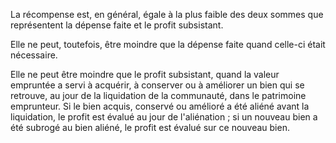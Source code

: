 La récompense est, en général, égale à la plus faible des deux sommes que représentent la dépense faite et le profit subsistant.

Elle ne peut, toutefois, être moindre que la dépense faite quand celle-ci était nécessaire.

Elle ne peut être moindre que le profit subsistant, quand la valeur empruntée a servi à acquérir, à conserver ou à améliorer un bien qui se retrouve, au jour de la liquidation de la communauté, dans le patrimoine emprunteur. Si le bien acquis, conservé ou amélioré a été aliéné avant la liquidation, le profit est évalué au jour de l'aliénation ; si un nouveau bien a été subrogé au bien aliéné, le profit est évalué sur ce nouveau bien.
